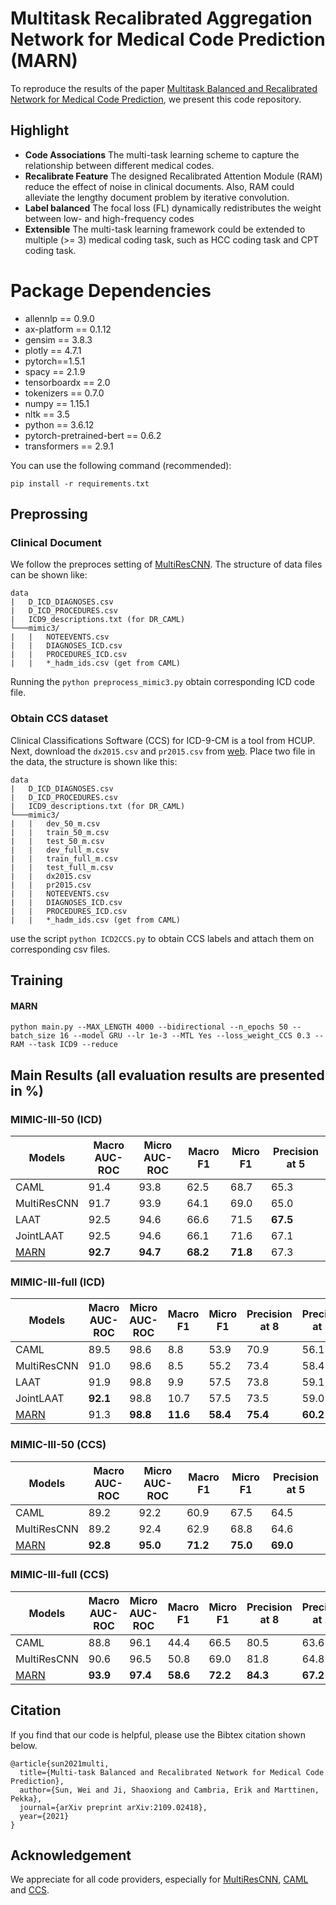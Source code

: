 # Multitask Recalibrated Aggregation Network for Medical Code Prediction (MARN)
To reproduce the results of the paper [Multitask Balanced and Recalibrated Network for Medical Code Prediction](https://arxiv.org/abs/2109.02418), we present this code repository.

## Highlight

- **Code Associations** The multi-task learning scheme to capture the relationship between different medical codes. 
- **Recalibrate Feature** The designed Recalibrated Attention Module (RAM) reduce the effect of noise in clinical documents. Also, RAM could alleviate the lengthy document problem by iterative convolution. 
- **Label balanced** The focal loss (FL) dynamically redistributes the weight between low- and high-frequency codes
- **Extensible** The multi-task learning framework could be extended to multiple (>= 3) medical coding task, such as HCC coding task and CPT coding task. 

# Package Dependencies

* allennlp == 0.9.0
* ax-platform == 0.1.12
* gensim == 3.8.3
* plotly == 4.7.1
* pytorch==1.5.1
* spacy == 2.1.9
* tensorboardx == 2.0
* tokenizers == 0.7.0
* numpy == 1.15.1
* nltk == 3.5
* python == 3.6.12
* pytorch-pretrained-bert == 0.6.2
* transformers == 2.9.1

You can use the following command (recommended):
~~~
pip install -r requirements.txt
~~~

## Preprossing 

### Clinical Document

We follow the preproces setting of [MultiResCNN](https://github.com/foxlf823/Multi-Filter-Residual-Convolutional-Neural-Network). The structure of data files can be shown like:
```
data
|   D_ICD_DIAGNOSES.csv
|   D_ICD_PROCEDURES.csv
|   ICD9_descriptions.txt (for DR_CAML)
└───mimic3/
|   |   NOTEEVENTS.csv
|   |   DIAGNOSES_ICD.csv
|   |   PROCEDURES_ICD.csv
|   |   *_hadm_ids.csv (get from CAML)
```
Running the ```python preprocess_mimic3.py``` obtain corresponding ICD code file.

### Obtain CCS dataset

Clinical Classifications Software (CCS) for ICD-9-CM is a tool from HCUP.
Next, download the ```dx2015.csv``` and ```pr2015.csv``` from [web](https://www.hcup-us.ahrq.gov/toolssoftware/ccs/Single_Level_CCS_2015.zip). Place two file in the data, the structure is shown like this:

```
data
|   D_ICD_DIAGNOSES.csv
|   D_ICD_PROCEDURES.csv
|   ICD9_descriptions.txt (for DR_CAML)
└───mimic3/
|   |   dev_50_m.csv
|   |   train_50_m.csv
|   |   test_50_m.csv
|   |   dev_full_m.csv
|   |   train_full_m.csv
|   |   test_full_m.csv
|   |   dx2015.csv
|   |   pr2015.csv
|   |   NOTEEVENTS.csv
|   |   DIAGNOSES_ICD.csv
|   |   PROCEDURES_ICD.csv
|   |   *_hadm_ids.csv (get from CAML)
```
use the script ```python ICD2CCS.py``` to obtain CCS labels and attach them on corresponding csv files.

## Training

#### MARN
~~~
python main.py --MAX_LENGTH 4000 --bidirectional --n_epochs 50 --batch_size 16 --model GRU --lr 1e-3 --MTL Yes --loss_weight_CCS 0.3 --RAM --task ICD9 --reduce
~~~

## Main Results (all evaluation results are presented in %)
### MIMIC-III-50 (ICD)

| Models     |  Macro AUC-ROC |  Micro AUC-ROC | Macro F1 | Micro F1 |  Precision at 5 |
|--------------|-----------|-----------|-----------|--------------|-----------------------|
|CAML | 91.4 | 93.8 | 62.5 | 68.7 | 65.3 |
|MultiResCNN| 91.7 | 93.9 | 64.1 | 69.0 | 65.0 |
|LAAT| 92.5 | 94.6 | 66.6 | 71.5 | **67.5**|
|JointLAAT| 92.5 | 94.6 | 66.1 | 71.6 | 67.1 |
|[MARN](https://drive.google.com/file/d/1oiiXfw9sn3b21nfqpQSIovxRXLhgMrxZ/view?usp=sharing)    | **92.7** | **94.7** | **68.2** | **71.8** | 67.3 |

### MIMIC-III-full (ICD)

| Models     |  Macro AUC-ROC |  Micro AUC-ROC | Macro F1 | Micro F1 |  Precision at 8  |  Precision at 15  |
|--------------|-----------|-----------|-----------|--------------|-----------------------|-----|
|CAML| 89.5 | 98.6 | 8.8 | 53.9 | 70.9 | 56.1 |
|MultiResCNN| 91.0 | 98.6 | 8.5 | 55.2 | 73.4 | 58.4 |
|LAAT| 91.9 | 98.8 | 9.9 | 57.5 | 73.8 | 59.1 |
|JointLAAT| **92.1** | 98.8 | 10.7 | 57.5 | 73.5 | 59.0 |
|[MARN](https://drive.google.com/file/d/1wwOdb8PDC1N0eOJUP3y4cJ2h6WLZHwjI/view?usp=sharing)    | 91.3 | **98.8** | **11.6** | **58.4** | **75.4** | **60.2** |

### MIMIC-III-50 (CCS)

| Models     |  Macro AUC-ROC |  Micro AUC-ROC | Macro F1 | Micro F1 |  Precision at 5 |
|--------------|-----------|-----------|-----------|--------------|-----------------------|
|CAML | 89.2 | 92.2 | 60.9 | 67.5 | 64.5 |
|MultiResCNN | 89.2 | 92.4 | 62.9 | 68.8 | 64.6 |
|[MARN](https://drive.google.com/file/d/1oiiXfw9sn3b21nfqpQSIovxRXLhgMrxZ/view?usp=sharing)   | **92.8** |  **95.0** |	 **71.2**	|  **75.0**	|  **69.0** |

### MIMIC-III-full (CCS)

| Models     |  Macro AUC-ROC |  Micro AUC-ROC | Macro F1 | Micro F1 |  Precision at 8  |  Precision at 15  |
|--------------|-----------|-----------|-----------|--------------|-----------------------|-----|
|CAML| 88.8 | 96.1 | 44.4 | 66.5 | 80.5 | 63.6 |
|MultiResCNN| 90.6 | 96.5 | 50.8 | 69.0 | 81.8 | 64.8 |
|[MARN](https://drive.google.com/file/d/1wwOdb8PDC1N0eOJUP3y4cJ2h6WLZHwjI/view?usp=sharing)    |  **93.9** |  **97.4** |  **58.6** |  **72.2** |  **84.3** |  **67.2** |

## Citation
If you find that our code is helpful, please use the Bibtex citation shown below.

    @article{sun2021multi,
      title={Multi-task Balanced and Recalibrated Network for Medical Code Prediction},
      author={Sun, Wei and Ji, Shaoxiong and Cambria, Erik and Marttinen, Pekka},
      journal={arXiv preprint arXiv:2109.02418},
      year={2021}
    }

## Acknowledgement
We appreciate for all code providers, especially for [MultiResCNN](https://github.com/foxlf823/Multi-Filter-Residual-Convolutional-Neural-Network), [CAML](https://github.com/jamesmullenbach/caml-mimic) and [CCS](https://www.hcup-us.ahrq.gov/toolssoftware/ccs/ccs.jsp).
